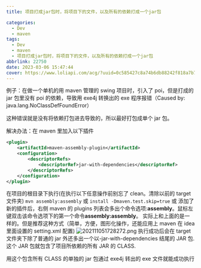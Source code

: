 ```yaml
---
title: 项目打成jar包时，将项目下的文件，以及所有的依赖打成一个jar包

categories:
  - Dev
  - maven
tags:
  - Dev
  - maven
  - 项目打成jar包时，将项目下的文件，以及所有的依赖打成一个jar包
abbrlink: 22750
date: 2023-03-06 15:47:44
cover: https://www.loliapi.com/acg/?uuid=0c585427c8a74b6db88242f818a7b749
---
```


例子：在做一个单机的用 maven 管理的 swing 项目时，引入了 poi，但是打成的 jar 包里没有 poi 的依赖，导致用 exe4j 转换出的 exe 程序报错（Caused by: java.lang.NoClassDefFoundError）

这种错误就是没有将依赖打包进去导致的，所以最好打包成单个 jar 包。

解决办法：在 maven 里加入以下插件

```xml
<plugin>
	<artifactId>maven-assembly-plugin</artifactId>
	<configuration>
		<descriptorRefs>
			<descriptorRef>jar-with-dependencies</descriptorRef>
		</descriptorRefs>
	</configuration>
</plugin>
```

在项目的根目录下执行(在执行以下任意操作前别忘了 clean。清除以前的 target 文件夹)
`mvn assembly:assembly`
或
`install -Dmaven.test.skip=true`
或
添加了新的插件后，右侧 maven 的 plugins 列表会多出个命令选项:**assembly**。鼠标左键双击该命令选项下的第一个命令**assembly:assembly**。
实际上和上面的是一样的。但是推荐这种方式（简单，方便，图形化操作，还能应用上 maven 在 idea 里面设置的 setting.xml 配置)
![202111051728272.png](https://s2.loli.net/2023/03/08/oyV9a8JkiRcqtbf.png)
执行成功后会在 target 文件夹下除了普通的 jar 外还多出一个以-jar-with-dependencies 结尾的 JAR 包. 这个 JAR 包就包含了项目所依赖的所有 JAR 的 CLASS.

用这个包含所有 CLASS 的单独的 jar 包通过 exe4j 转出的 exe 文件就能成功执行